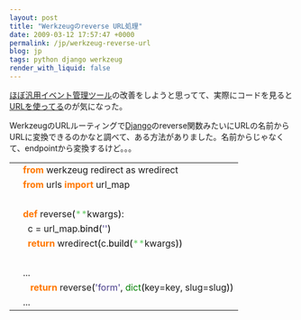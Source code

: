 ```yaml
---
layout: post
title: "Werkzeugのreverse URL処理"
date: 2009-03-12 17:57:47 +0000
permalink: /jp/werkzeug-reverse-url
blog: jp
tags: python django werkzeug
render_with_liquid: false
---
```


<p><a href="http://twisted-mind.appspot.com/">ほぼ汎用イベント管理ツール</a>の改善をしようと思ってて、実際にコードを見ると<a href="http://bitbucket.org/voluntas/twisted-mind/src/tip/views.py#cl-132">URLを使ってる</a>のが気になった。</p>

<p>WerkzeugのURLルーティングで<a href="http://www.djangoproject.com/" title="Django">Django</a>のreverse関数みたいにURLの名前からURLに変換できるのかなと調べて、ある方法がありました。名前からじゃなくて、endpointから変換するけど。。。</p>

<div class="codeblock amc_python amc_short"><table><tr class="amc_code_odd"><td class="amc_line"><div class="amc1"></div></td><td><span style="color: #ff7700;font-weight:bold;">from</span> werkzeug redirect as wredirect<br /></td></tr><tr class="amc_code_even"><td class="amc_line"><div class="amc2"></div></td><td><span style="color: #ff7700;font-weight:bold;">from</span> urls <span style="color: #ff7700;font-weight:bold;">import</span> url_map<br /></td></tr><tr class="amc_code_odd"><td class="amc_line"><div class="amc3"></div></td><td><br /></td></tr><tr class="amc_code_even"><td class="amc_line"><div class="amc4"></div></td><td><span style="color: #ff7700;font-weight:bold;">def</span> reverse<span style="color: black;">&#40;</span><span style="color: #66cc66;">**</span>kwargs<span style="color: black;">&#41;</span>:<br /></td></tr><tr class="amc_code_odd"><td class="amc_line"><div class="amc5"></div></td><td>&nbsp; c = url_map.<span style="color: black;">bind</span><span style="color: black;">&#40;</span><span style="color: #483d8b;">''</span><span style="color: black;">&#41;</span><br /></td></tr><tr class="amc_code_even"><td class="amc_line"><div class="amc6"></div></td><td>&nbsp; <span style="color: #ff7700;font-weight:bold;">return</span> wredirect<span style="color: black;">&#40;</span>c.<span style="color: black;">build</span><span style="color: black;">&#40;</span><span style="color: #66cc66;">**</span>kwargs<span style="color: black;">&#41;</span><span style="color: black;">&#41;</span><br /></td></tr><tr class="amc_code_odd"><td class="amc_line"><div class="amc7"></div></td><td><br /></td></tr><tr class="amc_code_even"><td class="amc_line"><div class="amc8"></div></td><td>...<br /></td></tr><tr class="amc_code_odd"><td class="amc_line"><div class="amc9"></div></td><td>&nbsp; &nbsp;<span style="color: #ff7700;font-weight:bold;">return</span> reverse<span style="color: black;">&#40;</span><span style="color: #483d8b;">'form'</span>, <span style="color: #008000;">dict</span><span style="color: black;">&#40;</span>key=key, slug=slug<span style="color: black;">&#41;</span><span style="color: black;">&#41;</span><br /></td></tr><tr class="amc_code_even"><td class="amc_line"><div class="amc0"><div class="amc1"></div></div></td><td>...</td></tr></table></div>
<div class="sharethis">
        <script type="text/javascript" language="javascript">
          SHARETHIS.addEntry( {
            title : 'Werkzeugのreverse URL処理',
              url   : 'http://www.ianlewis.org/jp/werkzeug-reverse-url'}, 
            { button: true }
          ) ;
        </script></div>

